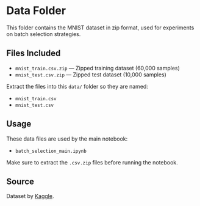 # Data Folder

This folder contains the MNIST dataset in zip format, used for experiments on batch selection strategies.

## Files Included

- `mnist_train.csv.zip` — Zipped training dataset (60,000 samples)
- `mnist_test.csv.zip` — Zipped test dataset (10,000 samples)

Extract the files into this `data/` folder so they are named:
- `mnist_train.csv`
- `mnist_test.csv`

## Usage

These data files are used by the main notebook:
- `batch_selection_main.ipynb`

Make sure to extract the `.csv.zip` files before running the notebook.

## Source

Dataset by [Kaggle](https://www.kaggle.com/datasets/oddrationale/mnist-in-csv).